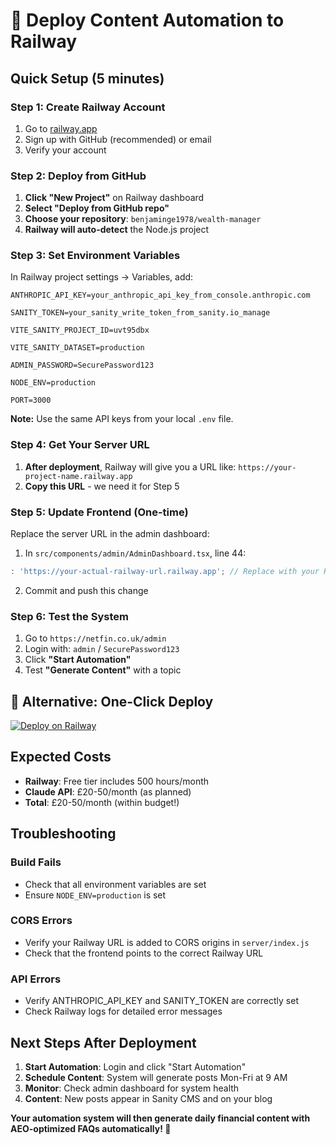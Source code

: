 # 🚀 Deploy Content Automation to Railway

## Quick Setup (5 minutes)

### Step 1: Create Railway Account
1. Go to [railway.app](https://railway.app)
2. Sign up with GitHub (recommended) or email
3. Verify your account

### Step 2: Deploy from GitHub
1. **Click "New Project"** on Railway dashboard
2. **Select "Deploy from GitHub repo"**
3. **Choose your repository**: `benjaminge1978/wealth-manager`
4. **Railway will auto-detect** the Node.js project

### Step 3: Set Environment Variables
In Railway project settings → Variables, add:

```
ANTHROPIC_API_KEY=your_anthropic_api_key_from_console.anthropic.com

SANITY_TOKEN=your_sanity_write_token_from_sanity.io_manage

VITE_SANITY_PROJECT_ID=uvt95dbx

VITE_SANITY_DATASET=production

ADMIN_PASSWORD=SecurePassword123

NODE_ENV=production

PORT=3000
```

**Note:** Use the same API keys from your local `.env` file.

### Step 4: Get Your Server URL
1. **After deployment**, Railway will give you a URL like:
   `https://your-project-name.railway.app`
2. **Copy this URL** - we need it for Step 5

### Step 5: Update Frontend (One-time)
Replace the server URL in the admin dashboard:

1. In `src/components/admin/AdminDashboard.tsx`, line 44:
```typescript
: 'https://your-actual-railway-url.railway.app'; // Replace with your Railway URL
```

2. Commit and push this change

### Step 6: Test the System
1. Go to `https://netfin.co.uk/admin`
2. Login with: `admin` / `SecurePassword123`
3. Click **"Start Automation"**
4. Test **"Generate Content"** with a topic

## 🎯 Alternative: One-Click Deploy

[![Deploy on Railway](https://railway.app/button.svg)](https://railway.app/template/your-template-id)

## Expected Costs
- **Railway**: Free tier includes 500 hours/month
- **Claude API**: £20-50/month (as planned)
- **Total**: £20-50/month (within budget!)

## Troubleshooting

### Build Fails
- Check that all environment variables are set
- Ensure `NODE_ENV=production` is set

### CORS Errors
- Verify your Railway URL is added to CORS origins in `server/index.js`
- Check that the frontend points to the correct Railway URL

### API Errors  
- Verify ANTHROPIC_API_KEY and SANITY_TOKEN are correctly set
- Check Railway logs for detailed error messages

## Next Steps After Deployment

1. **Start Automation**: Login and click "Start Automation"
2. **Schedule Content**: System will generate posts Mon-Fri at 9 AM
3. **Monitor**: Check admin dashboard for system health
4. **Content**: New posts appear in Sanity CMS and on your blog

**Your automation system will then generate daily financial content with AEO-optimized FAQs automatically! 🎯**